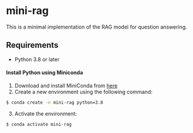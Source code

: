 # mini-rag

This is a minimal implementation of the RAG model for question answering.

## Requirements

- Python 3.8 or later

#### Install Python using Miniconda

1) Download and install MiniConda from [here](https://docs.anaconda.com/free/miniconda#quick-command-line-install)
2) Create a new environment using the following command:
```bash
$ conda create -n mini-rag python=3.8
```
3) Activate the environment:
```bash
$ conda activate mini-rag
```

